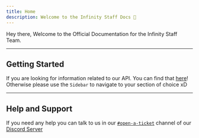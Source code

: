 ```yaml
---
title: Home
description: Welcome to the Infinity Staff Docs 👋
---
```


Hey there, Welcome to the Official Documentation for the Infinity Staff Team.

---

## Getting Started
If you are looking for information related to our API. You can find that [here](https://docs.botlist.site)!
Otherwise please use the `Sidebar` to navigate to your section of choice xD

---

## Help and Support
If you need any help you can talk to us in our [`#open-a-ticket`](https://discord.com/channels/758641373074423808/816156732929081366) channel of our [Discord Server](https://infinitybotlist.com/discord)
